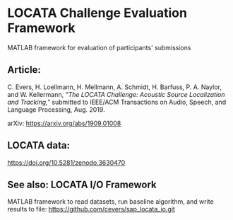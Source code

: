 # LOCATA Challenge Evaluation Framework

MATLAB framework for evaluation of participants' submissions

## Article:
C. Evers, H. Loellmann, H. Mellmann, A. Schmidt, H. Barfuss, P. A. Naylor, and W. Kellermann, *"The LOCATA Challenge: Acoustic Source Localization and Tracking,"* submitted to IEEE/ACM Transactions on Audio, Speech, and Language Processing, Aug. 2019.

arXiv: https://arxiv.org/abs/1909.01008

## LOCATA data:
https://doi.org/10.5281/zenodo.3630470

## See also: LOCATA I/O Framework

MATLAB framework to read datasets, run baseline algorithm, and write results to file:
https://github.com/cevers/sap_locata_io.git

